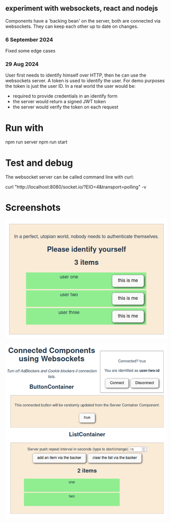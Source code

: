 ## experiment with websockets, react and nodejs

Components have a 'backing bean' on the server,
both are connected via websockets.
They can keep each other up to date on changes.

### 6 September 2024

Fixed some edge cases

### 29 Aug 2024

User first needs to identify himself over HTTP, then he can use the websockets server.
A token is used to identify the user. For demo purposes the token is just the user ID.
In a real world the user would be:

- required to provide credentials in an identify form
- the server would return a signed JWT token
- the server would verify the token on each request

# Run with

npm run server
npm run start

# Test and debug

The websocket server can be called command line with curl:

curl "http://localhost:8080/socket.io/?EIO=4&transport=polling" -v

# Screenshots

![The web console](react-websockets-0.png)

![The web console](react-websockets-1.png)

